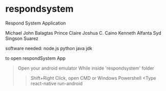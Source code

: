 # respondsystem
Respond System Application

Michael John Balagtas
Prince Claire Joshua C. Caino
Kenneth Alfanta
Syd Singson Suarez

software needed:
node.js
python
java jdk

to open respondSystem App

>Open your android emulator 
>While inside 'respondsystem' folder
>>Shift+Right Click, open CMD or Windows Powershell
<Type react-native run-android

